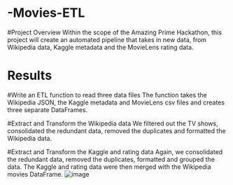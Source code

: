 # -Movies-ETL
#Project Overview
Within the scope of the Amazing Prime Hackathon, this project will create an automated pipeline that takes in new data, from Wikipedia data, Kaggle metadata and the MovieLens rating data.
# Results
#Write an ETL function to read three data files
The function takes the Wikipedia JSON, the Kaggle metadata and MovieLens csv files and creates three separate DataFrames.

#Extract and Transform the Wikipedia data
We filtered out the TV shows, consolidated the redundant data, removed the duplicates and formatted the Wikipedia data.

#Extract and Transform the Kaggle and rating data
Again, we consolidated the redundant data, removed the duplicates, formatted and grouped the data.
The Kaggle and rating data were then merged with the Wikipedia movies DataFrame.
![image](https://user-images.githubusercontent.com/108849308/201543881-f516e1a4-16b4-4ea3-82b1-07db83c9873c.png)
